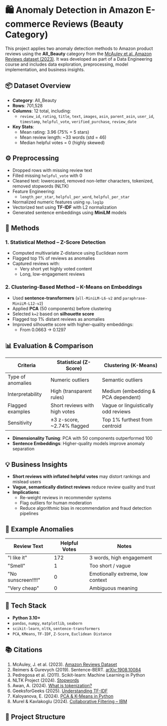 # 🛍️ Anomaly Detection in Amazon E-commerce Reviews (Beauty Category)

This project applies two anomaly detection methods to Amazon product reviews using the **All_Beauty** category from the [McAuley et al. Amazon Reviews dataset (2023)](https://huggingface.co/datasets/McAuley-Lab/Amazon-Reviews-2023). It was developed as part of a Data Engineering course and includes data exploration, preprocessing, model implementation, and business insights.

## 📦 Dataset Overview

- **Category**: All_Beauty
- **Rows**: 701,528
- **Columns**: 12 total, including:
  - `review_id`, `rating`, `title`, `text`, `images`, `asin`, `parent_asin`, `user_id`, `timestamp`, `helpful_vote`, `verified_purchase`, `review_date`
- **Key Stats**:
  - Mean rating: 3.96 (75% = 5 stars)
  - Mean review length: ~33 words (std = 46)
  - Median helpful votes = 0 (highly skewed)

## ⚙️ Preprocessing

- Dropped rows with missing review text
- Filled missing `helpful_vote` with 0
- Cleaned text: lowercased, removed non-letter characters, tokenized, removed stopwords (NLTK)
- Feature Engineering:
  - `length_per_star`, `helpful_per_word`, `helpful_per_star`
- Normalized numeric features using `np.log1p`
- Vectorized text using **TF-IDF** with L2 normalization
- Generated sentence embeddings using **MiniLM** models

## 🔎 Methods

### 1. Statistical Method – Z-Score Detection
- Computed multivariate Z-distance using Euclidean norm
- Flagged top 1% of reviews as anomalies
- Captured reviews with:
  - Very short yet highly voted content
  - Long, low-engagement reviews

### 2. Clustering-Based Method – K-Means on Embeddings
- Used **sentence-transformers** (`all-MiniLM-L6-v2` and `paraphrase-MiniLM-L12-v2`)
- Applied **PCA** (50 components) before clustering
- Selected `k=2` based on **silhouette score**
- Flagged top 1% distant reviews as anomalies
- Improved silhouette score with higher-quality embeddings:
  - From 0.0663 → 0.1297

## 📊 Evaluation & Comparison

| Criteria              | Statistical (Z-Score)            | Clustering (K-Means)               |
|-----------------------|----------------------------------|-------------------------------------|
| Type of anomalies     | Numeric outliers                 | Semantic outliers                   |
| Interpretability      | High (transparent rules)         | Medium (embedding & PCA dependent) |
| Flagged examples      | Short reviews with high votes    | Vague or linguistically odd reviews |
| Sensitivity           | ±3 z-score, ~2.74% flagged       | Top 1% furthest from centroid       |

- **Dimensionality Tuning**: PCA with 50 components outperformed 100
- **Sentence Embeddings**: Higher-quality models improve anomaly separation

## 💡 Business Insights

- **Short reviews with inflated helpful votes** may distort rankings and mislead users
- **Vague, semantically distinct reviews** reduce review quality and trust
- **Implications**:
  - Re-weight reviews in recommender systems
  - Flag outliers for human moderation
  - Reduce algorithmic bias in recommendation and fraud detection pipelines

## 🧪 Example Anomalies

| Review Text          | Helpful Votes | Notes                              |
|----------------------|----------------|------------------------------------|
| "I like it"          | 172            | 3 words, high engagement           |
| "Smell"              | 1              | Too short / vague                  |
| "No sunscreen!!!!"   | 0              | Emotionally extreme, low context   |
| "Very cheap"         | 0              | Ambiguous meaning                  |

## 🧰 Tech Stack

- **Python 3.10+**
- `pandas`, `numpy`, `matplotlib`, `seaborn`
- `scikit-learn`, `nltk`, `sentence-transformers`
- `PCA`, `KMeans`, `TF-IDF`, `Z-Score`, `Euclidean Distance`

## 📚 Citations

1. McAuley, J. et al. (2023). [Amazon Reviews Dataset](https://huggingface.co/datasets/McAuley-Lab/Amazon-Reviews-2023)
2. Reimers & Gurevych (2019). Sentence-BERT. [arXiv:1908.10084](http://arxiv.org/abs/1908.10084)
3. Pedregosa et al. (2011). Scikit-learn: Machine Learning in Python
4. NLTK Project (2024). [Stopwords](https://www.nltk.org/search.html?q=stopwords)
5. Awan, A. (2024). [What is tokenization?](https://www.datacamp.com/blog/what-is-tokenization)
6. GeeksforGeeks (2025). [Understanding TF-IDF](https://www.geeksforgeeks.org/understanding-tf-idf-term-frequency-inverse-document-frequency/)
7. Kaloyanova, E. (2024). [PCA & K-Means in Python](https://365datascience.com/tutorials/python-tutorials/pca-k-means/)
8. Murel & Kavlakoglu (2024). [Collaborative Filtering – IBM](https://www.ibm.com/think/topics/collaborative-filtering)

## 📁 Project Structure

